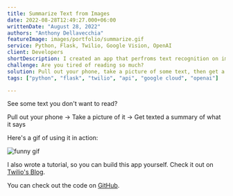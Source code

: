 ```yaml
---
title: Summarize Text from Images
date: 2022-08-28T12:49:27.000+06:00
writtenDate: "August 28, 2022"
authors: "Anthony Dellavecchia"
featureImage: images/portfolio/summarize.gif
service: Python, Flask, Twilio, Google Vision, OpenAI
client: Developers
shortDescription: I created an app that perfroms text recognition on images, then sends you a summary of what it says.
challenge: Are you tired of reading so much?
solution: Pull out your phone, take a picture of some text, then get a summary of what it says.
tags: ["python", "flask", "twilio", "api", "google cloud", "openai"]

---
```


See some text you don't want to read?

Pull out your phone -> Take a picture of it -> Get texted a summary of what it says

Here's a gif of using it in action:

![funny gif](/images/blog/summarize-text.gif)

I also wrote a tutorial, so you can build this app yourself. Check it out on [Twilio's Blog](https://www.twilio.com/blog/summarize-text-from-images-using-ai-and-twilio).

You can check out the code on [GitHub](https://github.com/anthonyjdella/summarize-text).
